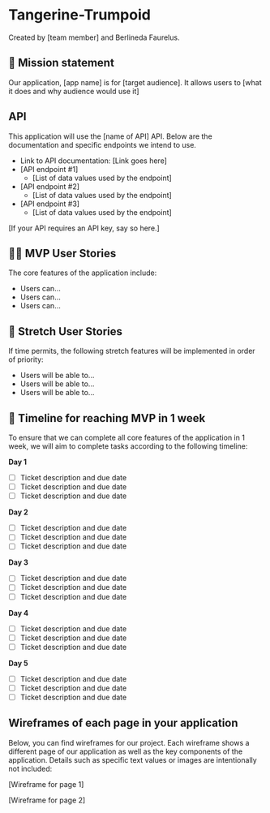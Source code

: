 # Tangerine-Trumpoid

Created by [team member] and Berlineda Faurelus.

## 🚀 Mission statement

Our application, [app name] is for [target audience]. It allows users to [what it does and why audience would use it]

## API

This application will use the [name of API] API. Below are the documentation and specific endpoints we intend to use.

- Link to API documentation: [Link goes here]
- [API endpoint #1]
  - [List of data values used by the endpoint]
- [API endpoint #2]
  - [List of data values used by the endpoint]
- [API endpoint #3]
  - [List of data values used by the endpoint]

[If your API requires an API key, say so here.]

## 👩‍💻 MVP User Stories

The core features of the application include:

- Users can...
- Users can...
- Users can...

## 🤔 Stretch User Stories

If time permits, the following stretch features will be implemented in order of priority:

- Users will be able to...
- Users will be able to...
- Users will be able to...

## 📆 Timeline for reaching MVP in 1 week

To ensure that we can complete all core features of the application in 1 week, we will aim to complete tasks according to the following timeline:

**Day 1**

- [ ] Ticket description and due date
- [ ] Ticket description and due date
- [ ] Ticket description and due date

**Day 2**

- [ ] Ticket description and due date
- [ ] Ticket description and due date
- [ ] Ticket description and due date

**Day 3**

- [ ] Ticket description and due date
- [ ] Ticket description and due date
- [ ] Ticket description and due date

**Day 4**

- [ ] Ticket description and due date
- [ ] Ticket description and due date
- [ ] Ticket description and due date

**Day 5**

- [ ] Ticket description and due date
- [ ] Ticket description and due date
- [ ] Ticket description and due date

## Wireframes of each page in your application

Below, you can find wireframes for our project. Each wireframe shows a different page of our application as well as the key components of the application. Details such as specific text values or images are intentionally not included:

[Wireframe for page 1]

[Wireframe for page 2]
